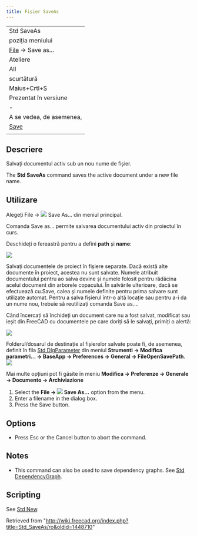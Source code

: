 ```yaml
---
title: Fișier SaveAs
---
```

|  |
| --- |
| Std SaveAs |
| poziția meniului |
| [File](/Std_File_Menu/ro "Std File Menu/ro") → Save as... |
| Ateliere |
| All |
| scurtătură |
| Maius+Crtl+S |
| Prezentat în versiune |
| - |
| A se vedea, de asemenea, |
| [Save](/Std_Save/ro "Std Save/ro") |
|  |

## Descriere

Salvați documentul activ sub un nou nume de fișier.

The **Std SaveAs** command saves the active document under a new file name.

## Utilizare

Alegeți  File → ![](/images/Std_SaveAs.png) Save As... din meniul principal.

Comanda Save as... permite salvarea documentului activ din proiectul în curs.

Deschideți o fereastră pentru a defini **path** și **name**:

![](/images/FileSaveAs.png)

Salvați documentele de proiect în fișiere separate.
Dacă există alte documente în proiect, acestea nu sunt salvate.
Numele atribuit documentului pentru ao salva devine și numele folosit pentru rădăcina acelui document din arborele copacului.
În salvările ulterioare, dacă se efectuează cu.Save, calea și numele definite pentru prima salvare sunt utilizate automat. Pentru a salva fișierul într-o altă locație sau pentru a-i da un nume nou, trebuie să reutilizați comanda Save as....

Când încercați să închideți un document care nu a fost salvat, modificat sau ieșit din FreeCAD cu documentele pe care doriți să le salvați, primiți o alertă:

![](/images/UnsavedDocument.png)

Folderul/dosarul de destinație al fișierelor salvate poate fi, de asemenea, definit în fila [Std DlgParameter](/Std_DlgParameter/ro "Std DlgParameter/ro") din meniul **Strumenti → Modifica parametri... → BaseApp → Preferences → General → FileOpenSavePath**.  
![](/images/FileOpenSavePath.png)

Mai multe opțiuni pot fi găsite în meniu **Modifica → Preferenze → Generale → Documento → Archiviazione**

1. Select the **File → ![](/images/Std_SaveAs.svg) Save As...** option from the menu.
2. Enter a filename in the dialog box.
3. Press the Save button.

## Options

* Press Esc or the Cancel button to abort the command.

## Notes

* This command can also be used to save dependency graphs. See [Std DependencyGraph](/Std_DependencyGraph "Std DependencyGraph").

## Scripting

See [Std New](/Std_New#Scripting "Std New").

Retrieved from "<http://wiki.freecad.org/index.php?title=Std_SaveAs/ro&oldid=1448710>"